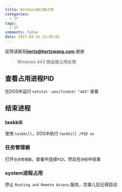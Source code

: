 ```yaml
---
title: Windows端口被占用
categories:
  - IT
tags:
  - IT
comments: false
date: 2017-04-26 13:08:08
---
```


反馈请联系[**hertz@hertzwang.com**](mailto:hertz@hertzwang.com),谢谢

> Windows 443 商品被占用处理

## 查看占用进程PID

在DOS中运行 `netstat -ano|findstr "443"` 查看

## 结束进程

### taskkill

使用 `taskkill`，DOS中执行 `taskkill /PID xx` 

### 任务管理器

打开`任务管理器`，查看中选择`PID`，然后在`进程`中结束

### system进程占用
停止 `Routing and Remote Access` 服务，完事儿后记得启动
